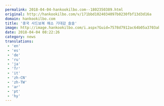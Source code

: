 ```yaml
---
permalink: 2018-04-04-hankookilbo.com--1802350389.html
original: http://hankookilbo.com/v/171bbd1024034097b0230fbf13d3d16a
domain: hankookilbo.com
title: '중국 사드보복 해소 기대감 솔솔'
image: http://image.hankookilbo.com/i.aspx?Guid=7578d7912ac64b05a3703ab27c733768&Month=201804&size=980
date: 2018-04-04 08:22:26
category: news
translations: 
 - 'en'
 - 'es'
 - 'de'
 - 'ru'
 - 'ja'
 - 'fr'
 - 'it'
 - 'zh-CN'
 - 'zh-TW'
 - 'ar'
 - 'pt'
 - 'hy'
---
```


